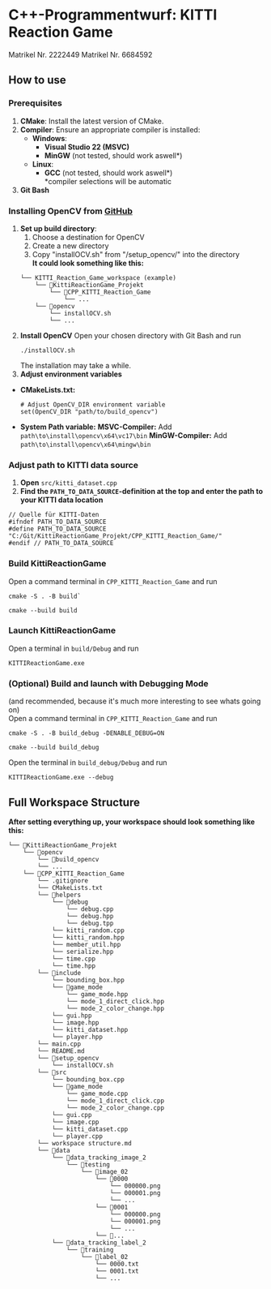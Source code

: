 # C++-Programmentwurf: KITTI Reaction Game
Matrikel Nr. 2222449
Matrikel Nr. 6684592
## How to use
### Prerequisites
1. **CMake**: Install the latest version of CMake.
2. **Compiler**: Ensure an appropriate compiler is installed:
   - **Windows**: 
     - **Visual Studio 22 (MSVC)** 
     - **MinGW** (not tested, should work aswell*)
   - **Linux**:
     - **GCC** (not tested, should work aswell*)
<br>*compiler selections will be automatic
1. **Git Bash**

### Installing OpenCV from [GitHub](https://github.com/opencv/opencv)
1. **Set up build directory**:
   1. Choose a destination for OpenCV
   2. Create a new directory
   3. Copy "installOCV.sh" from "/setup_opencv/" into the directory
<br>**It could look something like this:**
    ```
    └── KITTI_Reaction_Game_workspace (example)
        └── 📁KittiReactionGame_Projekt
            └── 📁CPP_KITTI_Reaction_Game
                └── ...
        └── 📁opencv
            └── installOCV.sh
            └── ...
    ```
2. **Install OpenCV**
    Open your chosen directory with Git Bash and run
    ```
    ./installOCV.sh
    ```
    The installation may take a while.
3. **Adjust environment variables**
- **CMakeLists.txt:**
    ```
    # Adjust OpenCV_DIR environment variable
    set(OpenCV_DIR "path/to/build_opencv")
    ```
- **System Path variable:**
    **MSVC-Compiler:** Add ```path\to\install\opencv\x64\vc17\bin```
    **MinGW-Compiler:** Add ```path\to\install\opencv\x64\mingw\bin```

### Adjust path to KITTI data source
1. **Open** ```src/kitti_dataset.cpp```
2. **Find the ```PATH_TO_DATA_SOURCE```-definition at the top and enter the path to your KITTI data location**

```
// Quelle für KITTI-Daten
#ifndef PATH_TO_DATA_SOURCE
#define PATH_TO_DATA_SOURCE "C:/Git/KittiReactionGame_Projekt/CPP_KITTI_Reaction_Game/"
#endif // PATH_TO_DATA_SOURCE
```

### Build KittiReactionGame
Open a command terminal in ```CPP_KITTI_Reaction_Game``` and run
```
cmake -S . -B build`
```

```
cmake --build build
```

### Launch KittiReactionGame
Open a terminal in ```build/Debug``` and run

```
KITTIReactionGame.exe
```

### (Optional) Build and launch with Debugging Mode
(and recommended, because it's much more interesting to see whats going on)<br>
Open a command terminal in ```CPP_KITTI_Reaction_Game``` and run
```
cmake -S . -B build_debug -DENABLE_DEBUG=ON
```
```
cmake --build build_debug
```
Open the terminal in ```build_debug/Debug``` and run

```
KITTIReactionGame.exe --debug
```

## Full Workspace Structure
**After setting everything up, your workspace should look something like this:**

```
└── 📁KittiReactionGame_Projekt
    └── 📁opencv
        └── 📁build_opencv
        └── ...
    └── 📁CPP_KITTI_Reaction_Game
        └── .gitignore
        └── CMakeLists.txt
        └── 📁helpers
            └── 📁debug
                └── debug.cpp
                └── debug.hpp
                └── debug.tpp
            └── kitti_random.cpp
            └── kitti_random.hpp
            └── member_util.hpp
            └── serialize.hpp
            └── time.cpp
            └── time.hpp
        └── 📁include
            └── bounding_box.hpp
            └── 📁game_mode
                └── game_mode.hpp
                └── mode_1_direct_click.hpp
                └── mode_2_color_change.hpp
            └── gui.hpp
            └── image.hpp
            └── kitti_dataset.hpp
            └── player.hpp
        └── main.cpp
        └── README.md
        └── 📁setup_opencv
            └── installOCV.sh
        └── 📁src
            └── bounding_box.cpp
            └── 📁game_mode
                └── game_mode.cpp
                └── mode_1_direct_click.cpp
                └── mode_2_color_change.cpp
            └── gui.cpp
            └── image.cpp
            └── kitti_dataset.cpp
            └── player.cpp
        └── workspace structure.md
        └── 📁data
            └── 📁data_tracking_image_2
                └── 📁testing
                    └── 📁image_02
                        └── 📁0000
                            └── 000000.png
                            └── 000001.png
                            └── ...
                        └── 📁0001
                            └── 000000.png
                            └── 000001.png
                            └── ...
                        └── 📁...
            └── 📁data_tracking_label_2
                └── 📁training
                    └── 📁label_02
                        └── 0000.txt
                        └── 0001.txt
                        └── ...

```